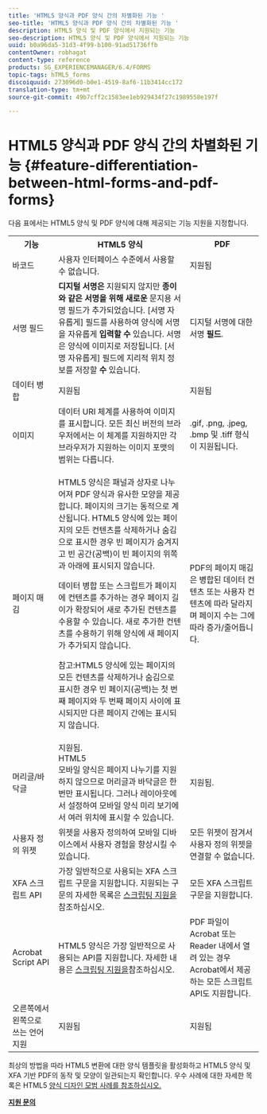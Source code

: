 ```yaml
---
title: 'HTML5 양식과 PDF 양식 간의 차별화된 기능 '
seo-title: 'HTML5 양식과 PDF 양식 간의 차별화된 기능 '
description: HTML5 양식 및 PDF 양식에서 지원되는 기능
seo-description: HTML5 양식 및 PDF 양식에서 지원되는 기능
uuid: b0a96da5-31d3-4f99-b100-91ad51736ffb
contentOwner: robhagat
content-type: reference
products: SG_EXPERIENCEMANAGER/6.4/FORMS
topic-tags: hTML5_forms
discoiquuid: 273096d0-b0e1-4519-8af6-11b3414cc172
translation-type: tm+mt
source-git-commit: 49b7cff2c1583ee1eb929434f27c1989558e197f

---
```



# HTML5 양식과 PDF 양식 간의 차별화된 기능 {#feature-differentiation-between-html-forms-and-pdf-forms}

다음 표에서는 HTML5 양식 및 PDF 양식에 대해 제공되는 기능 지원을 지정합니다.

<table> 
 <tbody>
  <tr>
   <th>기능</th> 
   <th>HTML5 양식</th> 
   <th>PDF</th> 
  </tr>
  <tr>
   <td>바코드<br /> </td> 
   <td>사용자 인터페이스 수준에서 사용할 수 없습니다. </td> 
   <td>지원됨</td> 
  </tr>
  <tr>
   <td>서명 필드<br /> </td> 
   <td><strong>디지털 서명은</strong> 지원되지 않지만 <strong>종이와 같은 서명을 위해 새로운</strong> 문지용 서명 필드가 추가되었습니다. [서명 자유롭게] 필드를 사용하여 양식에 서명을 자유롭게 <strong>입력할 수</strong> 있습니다. 서명은 양식에 이미지로 저장됩니다. [서명 자유롭게] 필드에 지리적 위치 정보를 저장할 <strong>수</strong> 있습니다.</td> 
   <td>디지털 서명에 대한 서명 <strong>필드</strong>.</td> 
  </tr>
  <tr>
   <td>데이터 병합</td> 
   <td>지원됨</td> 
   <td>지원됨</td> 
  </tr>
  <tr>
   <td>이미지</td> 
   <td>데이터 URI 체계를 사용하여 이미지를 표시합니다. 모든 최신 버전의 브라우저에서는 이 체계를 지원하지만 각 브라우저가 지원하는 이미지 포맷의 범위는 다릅니다.<br /> </td> 
   <td>.gif, .png, .jpeg, .bmp 및 .tiff 형식이 지원됩니다.</td> 
  </tr>
  <tr>
   <td>페이지 매김<br /> </td> 
   <td><p>HTML5 양식은 패널과 상자로 나누어져 PDF 양식과 유사한 모양을 제공합니다. 페이지의 크기는 동적으로 계산됩니다. HTML5 양식에 있는 페이지의 모든 컨텐츠를 삭제하거나 숨김으로 표시한 경우 빈 페이지가 숨겨지고 빈 공간(공백)이 빈 페이지의 위쪽과 아래에 표시되지 않습니다.</p> <p>데이터 병합 또는 스크립트가 페이지에 컨텐츠를 추가하는 경우 페이지 길이가 확장되어 새로 추가된 컨텐츠를 수용할 수 있습니다. 새로 추가한 컨텐츠를 수용하기 위해 양식에 새 페이지가 추가되지 않습니다. </p> <p><strong></strong> 참고:HTML5 양식에 있는 페이지의 모든 컨텐츠를 삭제하거나 숨김으로 표시한 경우 빈 페이지(공백)는 첫 번째 페이지와 두 번째 페이지 사이에 표시되지만 다른 페이지 간에는 표시되지 않습니다.</p> </td> 
   <td>PDF의 페이지 매김은 병합된 데이터 컨텐츠 또는 사용자 컨텐츠에 따라 달라지며 페이지 수는 그에 따라 증가/줄어듭니다.</td> 
  </tr>
  <tr>
   <td>머리글/바닥글 </td> 
   <td>지원됨. <br /> HTML5 <br /> 모바일 양식은 페이지 나누기를 지원하지 않으므로 머리글과 바닥글은 한 번만 표시됩니다. 그러나 레이아웃에서 설정하여 모바일 양식 미리 보기에서 여러 위치에 표시할 수 있습니다.<br /> </td> 
   <td>지원됨.</td> 
  </tr>
  <tr>
   <td>사용자 정의 위젯</td> 
   <td>위젯을 사용자 정의하여 모바일 디바이스에서 사용자 경험을 향상시킬 수 있습니다.<br /> </td> 
   <td>모든 위젯이 잠겨서 사용자 정의 위젯을 연결할 수 없습니다.<br /> </td> 
  </tr>
  <tr>
   <td>XFA 스크립트 API</td> 
   <td>가장 일반적으로 사용되는 XFA 스크립트 구문을 지원합니다. 지원되는 구문의 자세한 목록은 <a href="/help/forms/using/scripting-support.md">스크립팅 지원을</a>참조하십시오.</td> 
   <td>모든 XFA 스크립트 구문을 지원합니다.</td> 
  </tr>
  <tr>
   <td>Acrobat Script API </td> 
   <td>HTML5 양식은 가장 일반적으로 사용되는 API를 지원합니다. 자세한 내용은 <a href="/help/forms/using/scripting-support.md">스크립팅 지원을</a>참조하십시오.</td> 
   <td>PDF 파일이 Acrobat 또는 Reader 내에서 열려 있는 경우 Acrobat에서 제공하는 모든 스크립트 API도 지원합니다.</td> 
  </tr>
  <tr>
   <td>오른쪽에서 왼쪽으로 쓰는 언어 지원 </td> 
   <td>지원됨</td> 
   <td>지원됨</td> 
  </tr>
 </tbody>
</table>

최상의 방법을 따라 HTML5 변환에 대한 양식 템플릿을 활성화하고 HTML5 양식 및 XFA 기반 PDF의 동작 및 모양이 일관되는지 확인합니다. 우수 사례에 대한 자세한 목록은 HTML5 [양식 디자인 모범 사례를 참조하십시오.](/help/forms/using/best-practices-for-html5-forms.md)

**[지원 문의](https://www.adobe.com/account/sign-in.supportportal.html)**
